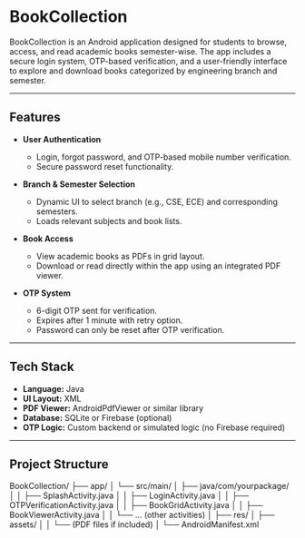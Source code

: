 # BookCollection

BookCollection is an Android application designed for students to browse, access, and read academic books semester-wise. The app includes a secure login system, OTP-based verification, and a user-friendly interface to explore and download books categorized by engineering branch and semester.

---

## Features

- **User Authentication**
  - Login, forgot password, and OTP-based mobile number verification.
  - Secure password reset functionality.

- **Branch & Semester Selection**
  - Dynamic UI to select branch (e.g., CSE, ECE) and corresponding semesters.
  - Loads relevant subjects and book lists.

- **Book Access**
  - View academic books as PDFs in grid layout.
  - Download or read directly within the app using an integrated PDF viewer.

- **OTP System**
  - 6-digit OTP sent for verification.
  - Expires after 1 minute with retry option.
  - Password can only be reset after OTP verification.

---

## Tech Stack

- **Language:** Java  
- **UI Layout:** XML  
- **PDF Viewer:** AndroidPdfViewer or similar library  
- **Database:** SQLite or Firebase (optional)  
- **OTP Logic:** Custom backend or simulated logic (no Firebase required)

---

## Project Structure

BookCollection/
├── app/
│ └── src/main/
│ ├── java/com/yourpackage/
│ │ ├── SplashActivity.java
│ │ ├── LoginActivity.java
│ │ ├── OTPVerificationActivity.java
│ │ ├── BookGridActivity.java
│ │ ├── BookViewerActivity.java
│ │ └── ... (other activities)
│ ├── res/
│ ├── assets/
│ │ └── (PDF files if included)
│ └── AndroidManifest.xml
